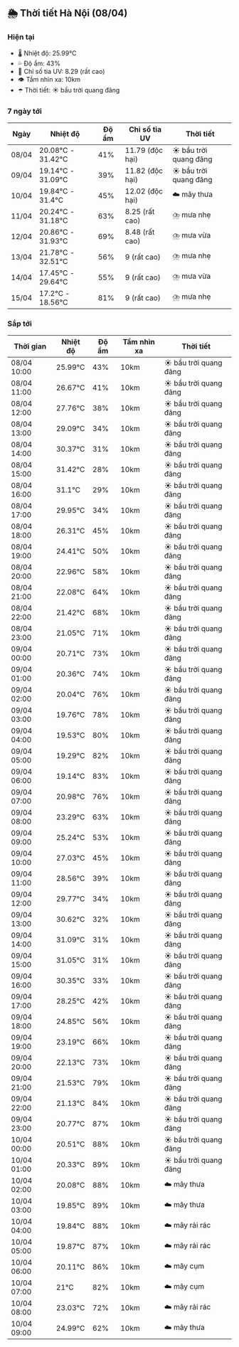 ## 🌦️ Thời tiết Hà Nội (08/04)

### Hiện tại

- 🌡️ Nhiệt độ: 25.99℃
- 💦 Độ ẩm: 43%
- 🌟 Chỉ số tia UV: 8.29 (rất cao)
- 👁️ Tầm nhìn xa: 10km
- ☂️ Thời tiết: ☀️ bầu trời quang đãng

### 7 ngày tới

| Ngày | Nhiệt độ | Độ ẩm | Chỉ số tia UV | Thời tiết |
| --- | --- | --- | --- | --- |
| 08/04 | 20.08℃ - 31.42℃ | 41% | 11.79 (độc hại) | ☀️ bầu trời quang đãng |
| 09/04 | 19.14℃ - 31.09℃ | 39% | 11.82 (độc hại) | ☀️ bầu trời quang đãng |
| 10/04 | 19.84℃ - 31.4℃ | 45% | 12.02 (độc hại) | ☁️ mây thưa |
| 11/04 | 20.24℃ - 31.18℃ | 63% | 8.25 (rất cao) | ⛈️ mưa nhẹ |
| 12/04 | 20.86℃ - 31.93℃ | 69% | 8.48 (rất cao) | ⛈️ mưa vừa |
| 13/04 | 21.78℃ - 32.51℃ | 56% | 9 (rất cao) | ⛈️ mưa nhẹ |
| 14/04 | 17.45℃ - 29.64℃ | 55% | 9 (rất cao) | ⛈️ mưa vừa |
| 15/04 | 17.2℃ - 18.56℃ | 81% | 9 (rất cao) | ⛈️ mưa nhẹ |

### Sắp tới

| Thời gian | Nhiệt độ | Độ ẩm | Tầm nhìn xa | Thời tiết |
| --- | --- | --- | --- | --- |
| 08/04 10:00 | 25.99℃ | 43% | 10km | ☀️ bầu trời quang đãng |
| 08/04 11:00 | 26.67℃ | 41% | 10km | ☀️ bầu trời quang đãng |
| 08/04 12:00 | 27.76℃ | 38% | 10km | ☀️ bầu trời quang đãng |
| 08/04 13:00 | 29.09℃ | 34% | 10km | ☀️ bầu trời quang đãng |
| 08/04 14:00 | 30.37℃ | 31% | 10km | ☀️ bầu trời quang đãng |
| 08/04 15:00 | 31.42℃ | 28% | 10km | ☀️ bầu trời quang đãng |
| 08/04 16:00 | 31.1℃ | 29% | 10km | ☀️ bầu trời quang đãng |
| 08/04 17:00 | 29.95℃ | 34% | 10km | ☀️ bầu trời quang đãng |
| 08/04 18:00 | 26.31℃ | 45% | 10km | ☀️ bầu trời quang đãng |
| 08/04 19:00 | 24.41℃ | 50% | 10km | ☀️ bầu trời quang đãng |
| 08/04 20:00 | 22.96℃ | 58% | 10km | ☀️ bầu trời quang đãng |
| 08/04 21:00 | 22.08℃ | 64% | 10km | ☀️ bầu trời quang đãng |
| 08/04 22:00 | 21.42℃ | 68% | 10km | ☀️ bầu trời quang đãng |
| 08/04 23:00 | 21.05℃ | 71% | 10km | ☀️ bầu trời quang đãng |
| 09/04 00:00 | 20.71℃ | 73% | 10km | ☀️ bầu trời quang đãng |
| 09/04 01:00 | 20.36℃ | 74% | 10km | ☀️ bầu trời quang đãng |
| 09/04 02:00 | 20.04℃ | 76% | 10km | ☀️ bầu trời quang đãng |
| 09/04 03:00 | 19.76℃ | 78% | 10km | ☀️ bầu trời quang đãng |
| 09/04 04:00 | 19.53℃ | 80% | 10km | ☀️ bầu trời quang đãng |
| 09/04 05:00 | 19.29℃ | 82% | 10km | ☀️ bầu trời quang đãng |
| 09/04 06:00 | 19.14℃ | 83% | 10km | ☀️ bầu trời quang đãng |
| 09/04 07:00 | 20.98℃ | 76% | 10km | ☀️ bầu trời quang đãng |
| 09/04 08:00 | 23.29℃ | 63% | 10km | ☀️ bầu trời quang đãng |
| 09/04 09:00 | 25.24℃ | 53% | 10km | ☀️ bầu trời quang đãng |
| 09/04 10:00 | 27.03℃ | 45% | 10km | ☀️ bầu trời quang đãng |
| 09/04 11:00 | 28.56℃ | 39% | 10km | ☀️ bầu trời quang đãng |
| 09/04 12:00 | 29.77℃ | 34% | 10km | ☀️ bầu trời quang đãng |
| 09/04 13:00 | 30.62℃ | 32% | 10km | ☀️ bầu trời quang đãng |
| 09/04 14:00 | 31.09℃ | 31% | 10km | ☀️ bầu trời quang đãng |
| 09/04 15:00 | 31.05℃ | 31% | 10km | ☀️ bầu trời quang đãng |
| 09/04 16:00 | 30.35℃ | 33% | 10km | ☀️ bầu trời quang đãng |
| 09/04 17:00 | 28.25℃ | 42% | 10km | ☀️ bầu trời quang đãng |
| 09/04 18:00 | 24.85℃ | 56% | 10km | ☀️ bầu trời quang đãng |
| 09/04 19:00 | 23.19℃ | 66% | 10km | ☀️ bầu trời quang đãng |
| 09/04 20:00 | 22.13℃ | 73% | 10km | ☀️ bầu trời quang đãng |
| 09/04 21:00 | 21.53℃ | 79% | 10km | ☀️ bầu trời quang đãng |
| 09/04 22:00 | 21.13℃ | 84% | 10km | ☀️ bầu trời quang đãng |
| 09/04 23:00 | 20.77℃ | 87% | 10km | ☀️ bầu trời quang đãng |
| 10/04 00:00 | 20.51℃ | 88% | 10km | ☀️ bầu trời quang đãng |
| 10/04 01:00 | 20.33℃ | 89% | 10km | ☀️ bầu trời quang đãng |
| 10/04 02:00 | 20.08℃ | 88% | 10km | ☁️ mây thưa |
| 10/04 03:00 | 19.85℃ | 89% | 10km | ☁️ mây thưa |
| 10/04 04:00 | 19.84℃ | 88% | 10km | ☁️ mây rải rác |
| 10/04 05:00 | 19.87℃ | 87% | 10km | ☁️ mây rải rác |
| 10/04 06:00 | 20.11℃ | 86% | 10km | ☁️ mây cụm |
| 10/04 07:00 | 21℃ | 82% | 10km | ☁️ mây cụm |
| 10/04 08:00 | 23.03℃ | 72% | 10km | ☁️ mây rải rác |
| 10/04 09:00 | 24.99℃ | 62% | 10km | ☁️ mây thưa |
